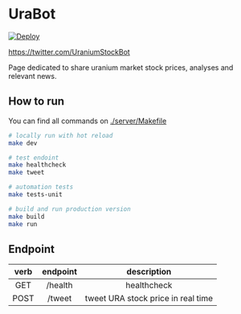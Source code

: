 # UraBot

[![Deploy](https://www.herokucdn.com/deploy/button.svg)](https://dashboard.heroku.com/apps/ura-bot-server)
<!-- https://www.easycron.com/user -->

https://twitter.com/UraniumStockBot

Page dedicated to share uranium market stock prices, analyses and relevant news.

## How to run

You can find all commands on [./server/Makefile](https://github.com/victorabarros/ura-bot/blob/main/server/Makefile)

```sh
# locally run with hot reload
make dev

# test endoint
make healthcheck
make tweet

# automation tests
make tests-unit

# build and run production version
make build
make run
```

## Endpoint

|verb|endpoint|description|
|:-:|:-:|:-:|
|GET|/health|healthcheck|
|POST|/tweet|tweet URA stock price in real time|

<!--
## Improvements

- CI
- improve body message (like https://twitter.com/DolarBipolar/status/1458801696017113093 https://twitter.com/precodobitcoin/status/1460951202531794951 and add font/vendor)
- tweet relevant news (understand what's better hour and schedule it)
- cover image
- code climate
- tests
- terraform
-->
